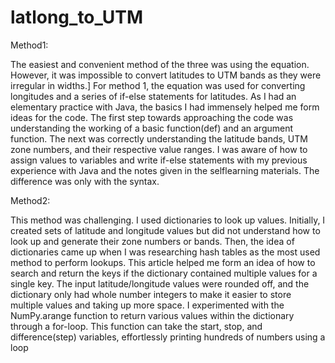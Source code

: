 # latlong_to_UTM

Method1:

The easiest and convenient method of the three was using the equation. However, it was impossible
to convert latitudes to UTM bands as they were irregular in widths.] For method 1, the equation was
used for converting longitudes and a series of if-else statements for latitudes.
As I had an elementary practice with Java, the basics I had immensely helped me form ideas for the
code. The first step towards approaching the code was understanding the working of a basic
function(def) and an argument function. The next was correctly understanding the latitude bands,
UTM zone numbers, and their respective value ranges. I was aware of how to assign values to variables
and write if-else statements with my previous experience with Java and the notes given in the selflearning materials. The difference was only with the syntax.


Method2:

This method was challenging. I used dictionaries to look up values. Initially, I created sets of latitude
and longitude values but did not understand how to look up and generate their zone numbers or
bands. Then, the idea of dictionaries came up when I was researching hash tables as the most used
method to perform lookups. This article helped me form an idea of how to search and return the keys
if the dictionary contained multiple values for a single key. The input latitude/longitude values were
rounded off, and the dictionary only had whole number integers to make it easier to store multiple
values and taking up more space. I experimented with the NumPy.arange function to return various
values within the dictionary through a for-loop. This function can take the start, stop, and
difference(step) variables, effortlessly printing hundreds of numbers using a loop
